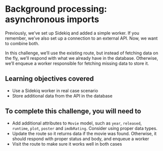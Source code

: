 # Background processing: asynchronous imports

Previously, we’ve set up Sidekiq and added a simple worker. If you remember, we’ve also set up a connection to an external API. Now, we want to combine both.

In this challenge, we’ll use the existing route, but instead of fetching data on the fly, we’ll respond with what we already have in the database. Otherwise, we’ll enqueue a worker responsible for fetching missing data to store it.

## Learning objectives covered

* Use a Sidekiq worker in real case scenario
* Store additional data from the API in the database

## To complete this challenge, you will need to
* Add additional attributes to `Movie` model, such as `year`, `released`, `runtime`, `plot`, `poster` and `imdbRating`. Consider using proper data types.
* Update the route so it returns data if the movie was found. Otherwise, it should respond with proper status and body, and enqueue a worker
* Visit the route to make sure it works well in both cases
